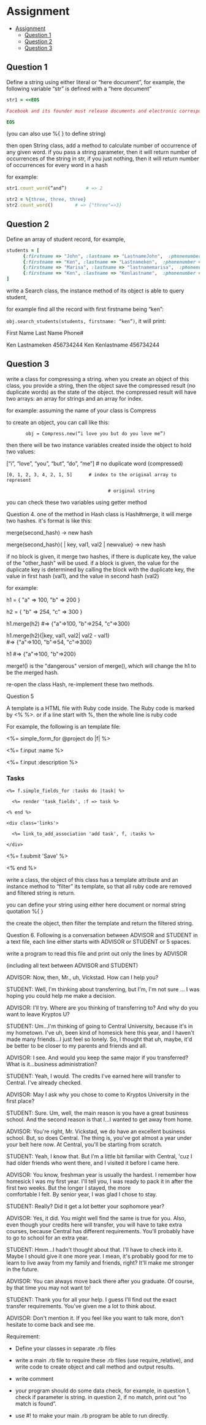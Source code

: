 # Assignment

<!-- TOC -->

- [Assignment](#assignment)
    - [Question 1](#question-1)
    - [Question 2](#question-2)
    - [Question 3](#question-3)

<!-- /TOC -->

## Question 1

Define a string using either literal or “here document”, for example, the following variable “str” is defined with a “here document”

``` ruby
str1 = <<EOS

Facebook and its founder must release documents and electronic correspondence to a defense lawyer whose client has fled from criminal charges that he falsely claimed a majority ownership in the social media giant, a federal judge said Friday.

EOS
```

(you can also use %{ } to define string)

then open String class, add a method to calculate number of occurrence of any given word. if you pass a string parameter, then it will return number of occurrences of the string in str, if you just nothing, then it will return number of occurrences for every word in a hash

for example:  

``` ruby
str1.count_word(“and”)       # => 2

str2 = %{three, three, three}
str2.count_word()        # => {"three"=>3}
```

## Question 2

Define an array of student record, for example,

``` ruby
students = [
      {:firstname => "John", :lastname => "LastnameJohn",  :phonenumber => 123456789},
      {:firstname => "Ken", :lastname => "Lastnameken",  :phonenumber => 456734244},
      {:firstname => "Marisa", :lastname => "lastnamemarisa",  :phonenumber => 443234567},
      {:firstname => "Ken", :lastname => "Kenlastname",  :phonenumber => 456734244}
]
```

write a Search class, the instance method of its object is able to query student,

for example find all the record with first firstname being “ken”:

`obj.search_students(students, firstname: “ken”)`, it will print:

First Name  Last Name      Phone#

Ken            Lastnameken  456734244
Ken            Kenlastname   456734244

## Question 3

write a class for compressing a string. when you create an object of this class, you provide a string, then the object save the compressed result (no duplicate words) as the state of the  object. the compressed result will have two arrays:  an array for strings and an array for index.

for example:  assuming the name of your class is Compress

to create an object, you can call like this:

           obj = Compress.new(“i love you but do you love me”)

then there will be two instance variables created inside the object to hold two values:

   [“i”, “love”, “you”, “but”, “do”, “me”]            # no duplicate word (compressed)

    [0, 1, 2, 3, 4, 2, 1, 5]      # index to the original array to  represent

                                         # original string

 

you can check these two variables using getter method

 

Question 4.  one of the method in Hash class is Hash#merge, it will merge two hashes.
it's format is like this:

merge(second_hash) → new hash

merge(second_hash){ | key, val1, val2 | newvalue} → new hash

if no block is given, it merge two hashes, if there is duplicate key, the value of the "other_hash"
will be used. if a block is given, the value for the duplicate key is determined by calling the block with the duplicate key, the value in first hash (val1), and the value in second hash (val2)

for example:

h1 = { "a" => 100, "b" => 200 }

h2 = { "b" => 254, "c" => 300 }

h1.merge(h2)            #=> {"a"=>100, "b"=>254, "c"=>300}

h1.merge(h2){|key, val1, val2| val2 - val1}  
                        #=> {"a"=>100, "b"=>54,  "c"=>300}

h1                      #=> {"a"=>100, "b"=>200}

 

merge!() is the "dangerous" version of merge(), which will change the h1 to be the merged hash.

re-open the class Hash, re-implement these two methods.   

Question 5

A template is a HTML file with Ruby code inside. The Ruby code is marked by <% %>.
or  if a line start with %, then the whole line is ruby code


For example, the following is an template file:

 

<%= simple_form_for @project do |f| %>

  <%= f.input :name %>

  <%= f.input :description %>

  <h3>Tasks</h3>

  <div id='tasks'>

    <%= f.simple_fields_for :tasks do |task| %>

      <%= render 'task_fields', :f => task %>

    <% end %>

    <div class='links'>

      <%= link_to_add_association 'add task', f, :tasks %>

    </div>

  </div>

  <%= f.submit 'Save' %>

<% end %>

 

 

write a class, the object of this class has a template attribute and an instance method to
“filter” its template, so that all ruby code are removed and filtered string is return.

you can define your string using either here document or normal string quotation %{ }

the create the object, then filter the template and return the filtered string.


Question 6. Following is a conversation between ADVISOR and STUDENT in a text file,  each line either starts with ADVISOR or STUDENT or 5 spaces.

 write a program to read this file and print out only the lines by ADVISOR

(including all text between ADVISOR and STUDENT)


ADVISOR: Now, then, Mr., uh, Vickstad. How can I help you?

STUDENT: Well, I'm thinking about transferring, but I'm, I'm not sure ...
     I was hoping you could help me make a decision.

ADVISOR: I'll try. Where are you thinking of transferring to? And why do
     you want to leave Kryptos U?

STUDENT: Um...I'm thinking of going to Central University, because it's
     in my hometown. I've uh, been kind of homesick here this year, and
     I haven't made many friends...I just feel so lonely. So, I thought that
     uh, maybe, it'd be better to be closer to my parents and friends and
     all.

ADVISOR: I see. And would you keep the same major if you transferred?
     What is it…business administration?

STUDENT: Yeah, I would. The credits I've earned here will transfer to
      Central. I've already checked.

ADVISOR: May I ask why you chose to come to Kryptos University in the
      first place?

STUDENT: Sure. Um, well, the main reason is you have a great business
     school. And the second reason is that I...I wanted to get away from
     home.

ADVISOR: You're right, Mr. Vickstad, we do have an excellent business
      school. But, so does Central. The thing is, you've got almost a year
      under your belt here now. At Central, you'll be starting from scratch.

STUDENT: Yeah, I know that. But I'm a little bit familiar with Central,
      'cuz I had older friends who went there, and I visited it before I came
    here.

ADVISOR: You know, freshman year is usually the hardest. I remember
     how homesick I was my first year. I'll tell you, I was ready to pack it
     in after the first two weeks. But the longer I stayed, the more       
     comfortable I felt. By senior year, I was glad I chose to stay.

STUDENT: Really? Did it get a lot better your sophomore year?

ADVISOR: Yes, it did. You might well find the same is true for you. Also,
     even though your credits here will transfer, you will have to take
     extra courses, because Central has different requirements. You'll
     probably have to go to school for an extra year.

STUDENT: Hmm...I hadn't thought about that. I'll have to check into it. 
      Maybe I should give it one more year. I mean, it's probably good for
      me to learn to live away from my family and friends, right? It'll make
      me stronger in the future.

ADVISOR: You can always move back there after you graduate. Of
      course, by that time you may not want to!

STUDENT: Thank you for all your help. I guess I'll find out the exact  
      transfer requirements. You've given me a lot to think about.

ADVISOR: Don't mention it. If you feel like you want to talk more, don't
      hesitate to come back and see me.

 

 

 

 

Requirement:

- Define your classes in separate .rb files

- write a main .rb file to require these .rb files (use require_relative), and write code to create object and call method  and output results.

- write comment

- your program should do some data check, for example, in question 1, check if parameter is string. in question 2, if no match, print out “no match is found”.

-  use #!  to make your main .rb program be able to run directly.